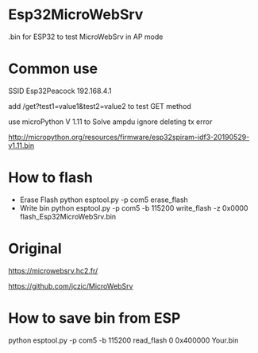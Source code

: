 # Esp32MicroWebSrv

.bin for ESP32 to test MicroWebSrv in AP mode 

# Common use

SSID Esp32Peacock
192.168.4.1

add /get?test1=value1&test2=value2 to test GET method

use microPython V 1.11 to Solve ampdu ignore deleting tx error

http://micropython.org/resources/firmware/esp32spiram-idf3-20190529-v1.11.bin

# How to flash
- Erase Flash
python esptool.py -p com5 erase_flash
- Write bin
python esptool.py -p com5 -b 115200 write_flash -z  0x0000 flash_Esp32MicroWebSrv.bin

# Original

https://microwebsrv.hc2.fr/

https://github.com/jczic/MicroWebSrv


# How to save bin from ESP
python esptool.py -p com5 -b 115200 read_flash 0 0x400000 Your.bin



